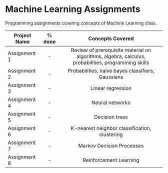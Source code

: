 # Machine Learning Assignments

Programming assignments covering concepts of Machine Learning class.

| Project Name   | % done | Concepts Covered |
| ---------------|:------:| :--------------: |
| Assignment 1      | -   | Review of prerequisite material on algorithms, algebra, calculus, probabilities, programming skills |
| Assignment 2      | -   | Probabilities, naive bayes classifiers, Gaussians |
| Assignment 3      | -   | Linear regression    |
| Assignment 4      | -   | Neural networks |
| Assignment 5      | -   | Decision trees |
| Assignment 6      | -   | K-nearest neighbor classification, clustering |
| Assignment 7      | -   | Markov Decision Processes |
| Assignment 8      | -   | Reinforcement Learning |
